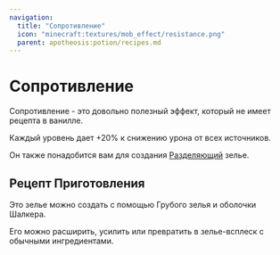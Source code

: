 ```yaml
---
navigation:
  title: "Сопротивление"
  icon: "minecraft:textures/mob_effect/resistance.png"
  parent: apotheosis:potion/recipes.md
---
```


# Сопротивление

<Color id="blue">Сопротивление</Color> - это довольно полезный эффект, который не имеет рецепта в ванилле.

Каждый уровень дает +20% к снижению урона от всех источников.

Он также понадобится вам для создания [Разделяющий](../effects/sundering.md) зелье.

## Рецепт Приготовления

<ItemImage id="minecraft:shulker_shell" />

Это зелье можно создать с помощью Грубого зелья и оболочки Шалкера.

Его можно расширить, усилить или превратить в зелье-всплеск с обычными ингредиентами.

